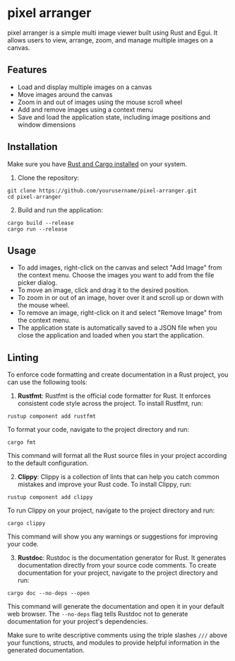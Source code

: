 # pixel arranger

pixel arranger is a simple multi image viewer built using Rust and Egui. It allows users to view, arrange, zoom, and manage multiple images on a canvas.

## Features

- Load and display multiple images on a canvas
- Move images around the canvas
- Zoom in and out of images using the mouse scroll wheel
- Add and remove images using a context menu
- Save and load the application state, including image positions and window dimensions

## Installation

Make sure you have [Rust and Cargo installed](https://www.rust-lang.org/tools/install) on your system.

1. Clone the repository:

```
git clone https://github.com/yourusername/pixel-arranger.git
cd pixel-arranger
```

2. Build and run the application:

```
cargo build --release
cargo run --release
```

## Usage

- To add images, right-click on the canvas and select "Add Image" from the context menu. Choose the images you want to add from the file picker dialog.
- To move an image, click and drag it to the desired position.
- To zoom in or out of an image, hover over it and scroll up or down with the mouse wheel.
- To remove an image, right-click on it and select "Remove Image" from the context menu.
- The application state is automatically saved to a JSON file when you close the application and loaded when you start the application.

## Linting
To enforce code formatting and create documentation in a Rust project, you can use the following tools:

1. **Rustfmt**: Rustfmt is the official code formatter for Rust. It enforces consistent code style across the project. To install Rustfmt, run:

```
rustup component add rustfmt
```

To format your code, navigate to the project directory and run:

```
cargo fmt
```

This command will format all the Rust source files in your project according to the default configuration.

2. **Clippy**: Clippy is a collection of lints that can help you catch common mistakes and improve your Rust code. To install Clippy, run:

```
rustup component add clippy
```

To run Clippy on your project, navigate to the project directory and run:

```
cargo clippy
```

This command will show you any warnings or suggestions for improving your code.

3. **Rustdoc**: Rustdoc is the documentation generator for Rust. It generates documentation directly from your source code comments. To create documentation for your project, navigate to the project directory and run:

```
cargo doc --no-deps --open
```

This command will generate the documentation and open it in your default web browser. The `--no-deps` flag tells Rustdoc not to generate documentation for your project's dependencies.

Make sure to write descriptive comments using the triple slashes `///` above your functions, structs, and modules to provide helpful information in the generated documentation.
